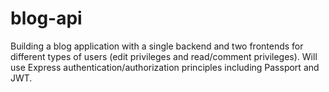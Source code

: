 # blog-api
Building a blog application with a single backend and two frontends for different types of users (edit privileges and read/comment privileges). Will use Express authentication/authorization principles including Passport and JWT.
